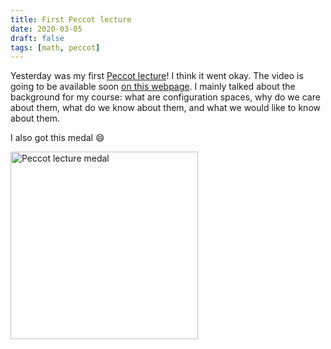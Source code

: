 ```yaml
---
title: First Peccot lecture
date: 2020-03-05
draft: false
tags: [math, peccot]
---
```


Yesterday was my first [Peccot lecture](/class/peccot)!
I think it went okay.
The video is going to be available soon [on this webpage](https://www.college-de-france.fr/site/cours-peccot/guestlecturer-2020-03-04-11h00.htm).
I mainly talked about the background for my course: what are configuration spaces, why do we care about them, what do we know about them, and what we would like to know about them.

<!--more-->

I also got this medal :smile:

<img src="médaille.jpeg" alt="Peccot lecture medal" class="img-fluid" width="300px" />
